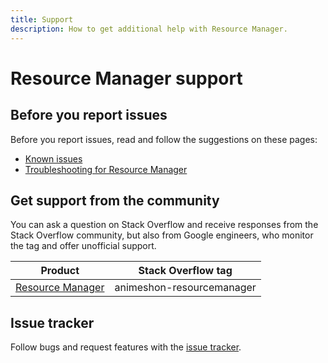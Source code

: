 ```yaml
---
title: Support
description: How to get additional help with Resource Manager.
---
```


# Resource Manager support

## Before you report issues

Before you report issues, read and follow the suggestions on these pages:

- [Known issues](/resourcemanager/docs/issues)
- [Troubleshooting for Resource Manager](/resourcemanager/docs/troubleshooting)

## Get support from the community

You can ask a question on Stack Overflow and receive responses from the Stack Overflow community, but also from Google engineers, who monitor the tag and offer unofficial support.

| Product | Stack Overflow tag |
| --- | --- |
| [Resource Manager](https://stackoverflow.com/questions/tagged/animeshon-resourcemanager) | animeshon-resourcemanager |

## Issue tracker

Follow bugs and request features with the [issue tracker](https://github.com/animeshon/issue-tracker/issues).
